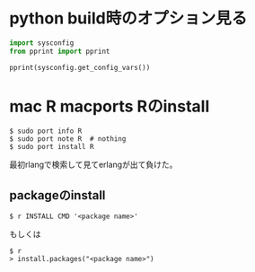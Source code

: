 # python build時のオプション見る

```python
import sysconfig
from pprint import pprint

pprint(sysconfig.get_config_vars())
```

# mac R macports Rのinstall

```console
$ sudo port info R
$ sudo port note R  # nothing
$ sudo port install R
```

最初rlangで検索して見てerlangが出て負けた。

## packageのinstall

```
$ r INSTALL CMD '<package name>'
```

もしくは

```
$ r
> install.packages("<package name>")
```

